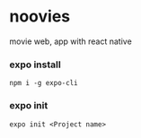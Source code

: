 # noovies
movie web, app with react native

### expo install
```
npm i -g expo-cli
```

### expo init
```
expo init <Project name>
```